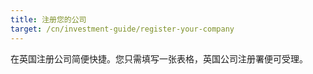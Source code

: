 ```yaml
---
title: 注册您的公司
target: /cn/investment-guide/register-your-company
---
```


在英国注册公司简便快捷。您只需填写一张表格，英国公司注册署便可受理。 